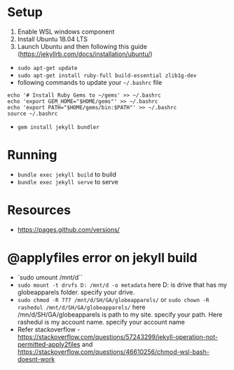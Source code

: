 # Setup

1. Enable WSL windows component
2. Install Ubuntu 18.04 LTS
3. Launch Ubuntu and then following this guide (https://jekyllrb.com/docs/installation/ubuntu/)
- `sudo apt-get update`
- `sudo apt-get install ruby-full build-essential zlib1g-dev`
- following commands to update your `~/.bashrc` file
```
echo '# Install Ruby Gems to ~/gems' >> ~/.bashrc
echo 'export GEM_HOME="$HOME/gems"' >> ~/.bashrc
echo 'export PATH="$HOME/gems/bin:$PATH"' >> ~/.bashrc
source ~/.bashrc
```
- `gem install jekyll bundler`

# Running
- `bundle exec jekyll build` to build
- `bundle exec jekyll serve` to serve

# Resources
- https://pages.github.com/versions/

# @applyfiles error on jekyll build
- `sudo umount /mnt/d``
- `sudo mount -t drvfs D: /mnt/d -o metadata` here D: is drive that has my globeapparels folder. specify your drive.
- `sudo chmod -R 777 /mnt/d/SH/GA/globeapparels/` or `sudo chown -R rashedul /mnt/d/SH/GA/globeapparels/` here /mn/d/SH/GA/globeapparels is path to my site. specify your path. Here rashedul is my account name. specify your account name
- Refer stackoverflow - https://stackoverflow.com/questions/57243299/jekyll-operation-not-permitted-apply2files and https://stackoverflow.com/questions/46610256/chmod-wsl-bash-doesnt-work